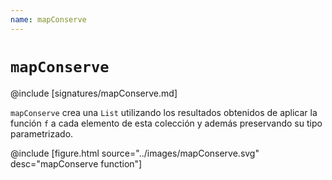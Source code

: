 ```yaml
---
name: mapConserve
---
```


# `mapConserve`

@include [signatures/mapConserve.md]

`mapConserve` crea una `List` utilizando los resultados obtenidos de aplicar la función `f` a cada elemento de esta colección y además preservando su tipo parametrizado.

@include [figure.html source="../images/mapConserve.svg" desc="mapConserve function"]
